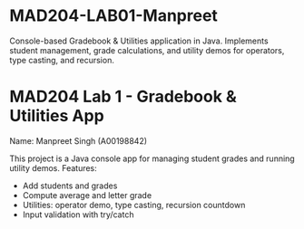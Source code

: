 # MAD204-LAB01-Manpreet
Console-based Gradebook &amp; Utilities application in Java. Implements student management, grade calculations, and utility demos for operators, type casting, and recursion.

# MAD204 Lab 1 - Gradebook & Utilities App
Name: Manpreet Singh (A00198842)

This project is a Java console app for managing student grades and running utility demos. 
Features:
- Add students and grades
- Compute average and letter grade
- Utilities: operator demo, type casting, recursion countdown
- Input validation with try/catch

